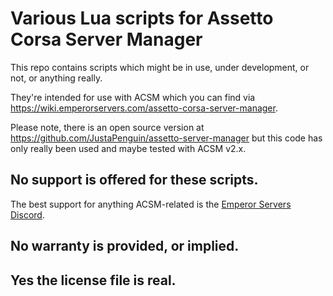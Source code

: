# Various Lua scripts for Assetto Corsa Server Manager

This repo contains scripts which might be in use, under development, or not, or anything really.

They're intended for use with ACSM which you can find via https://wiki.emperorservers.com/assetto-corsa-server-manager. 

Please note, there is an open source version at https://github.com/JustaPenguin/assetto-server-manager but this code has only really been used and maybe tested with ACSM v2.x.

## No support is offered for these scripts.

The best support for anything ACSM-related is the [Emperor Servers Discord](https://discordapp.com/invite/6DGKJzB).

## No warranty is provided, or implied.

## Yes the license file is real.
